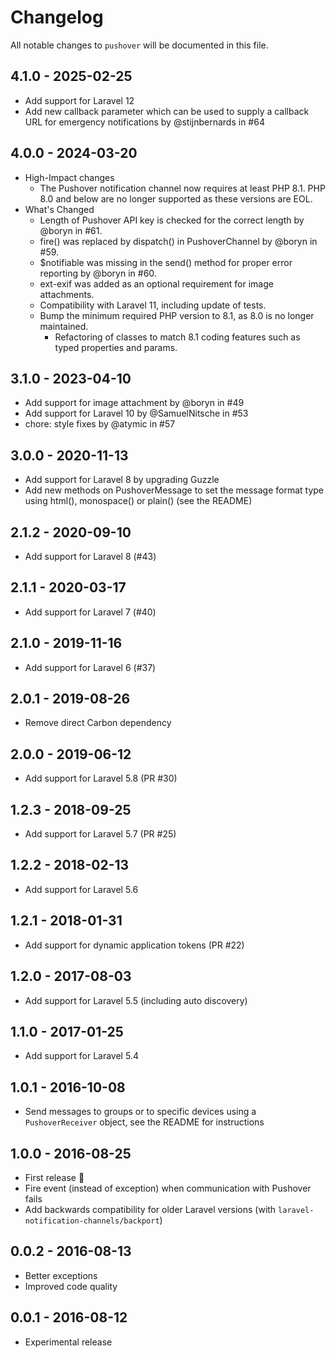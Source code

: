 # Changelog

All notable changes to `pushover` will be documented in this file.

## 4.1.0 - 2025-02-25
- Add support for Laravel 12
- Add new callback parameter which can be used to supply a callback URL for emergency notifications by @stijnbernards in #64

## 4.0.0 - 2024-03-20
- High-Impact changes
  - The Pushover notification channel now requires at least PHP 8.1. PHP 8.0 and below are no longer supported as these versions are EOL.
- What's Changed
  - Length of Pushover API key is checked for the correct length by @boryn in #61.
  - fire() was replaced by dispatch() in PushoverChannel by @boryn in #59.
  - $notifiable was missing in the send() method for proper error reporting by @boryn in #60.
  - ext-exif was added as an optional requirement for image attachments.
  - Compatibility with Laravel 11, including update of tests.
  - Bump the minimum required PHP version to 8.1, as 8.0 is no longer maintained.
    - Refactoring of classes to match 8.1 coding features such as typed properties and params.

## 3.1.0 - 2023-04-10
- Add support for image attachment by @boryn in #49
- Add support for Laravel 10 by @SamuelNitsche in #53
- chore: style fixes by @atymic in #57

## 3.0.0 - 2020-11-13
- Add support for Laravel 8 by upgrading Guzzle
- Add new methods on PushoverMessage to set the message format type using html(), monospace() or plain() (see the README)

## 2.1.2 - 2020-09-10
- Add support for Laravel 8 (#43)

## 2.1.1 - 2020-03-17
- Add support for Laravel 7 (#40)

## 2.1.0 - 2019-11-16
- Add support for Laravel 6 (#37)

## 2.0.1 - 2019-08-26
- Remove direct Carbon dependency

## 2.0.0 - 2019-06-12
- Add support for Laravel 5.8 (PR #30)

## 1.2.3 - 2018-09-25
- Add support for Laravel 5.7 (PR #25)

## 1.2.2 - 2018-02-13
- Add support for Laravel 5.6

## 1.2.1 - 2018-01-31
- Add support for dynamic application tokens (PR #22)

## 1.2.0 - 2017-08-03
- Add support for Laravel 5.5 (including auto discovery)

## 1.1.0 - 2017-01-25
- Add support for Laravel 5.4

## 1.0.1 - 2016-10-08
- Send messages to groups or to specific devices using a `PushoverReceiver` object, see the README for instructions

## 1.0.0 - 2016-08-25
- First release :tada:
- Fire event (instead of exception) when communication with Pushover fails
- Add backwards compatibility for older Laravel versions (with `laravel-notification-channels/backport`)

## 0.0.2 - 2016-08-13
- Better exceptions
- Improved code quality

## 0.0.1 - 2016-08-12
- Experimental release
